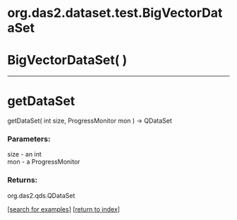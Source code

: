 # org.das2.dataset.test.BigVectorDataSet



# BigVectorDataSet( )


***
<a name="getDataSet"></a>
# getDataSet
getDataSet( int size, ProgressMonitor mon ) &rarr; QDataSet



### Parameters:
size - an int
<br>mon - a ProgressMonitor

### Returns:
org.das2.qds.QDataSet


<a href="https://github.com/autoplot/dev/search?q=getDataSet&unscoped_q=getDataSet">[search for examples]</a>
<a href="https://github.com/autoplot/documentation/blob/master/javadoc/index-all.md">[return to index]</a>

